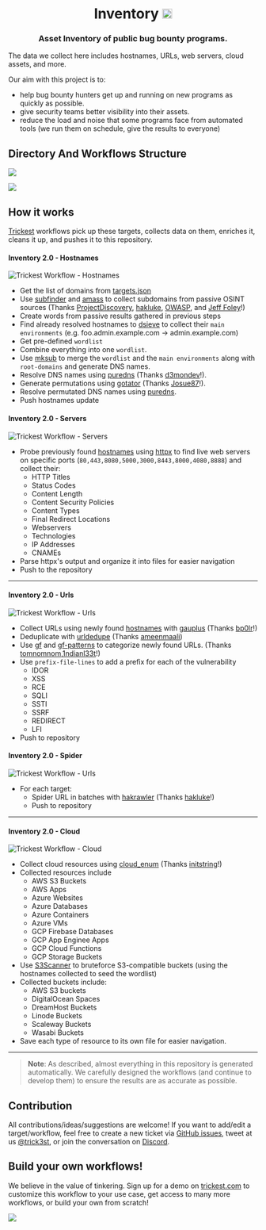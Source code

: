 <h1 align="center">Inventory <a href="https://twitter.com/intent/tweet?text=Inventory%20-%20Asset%20Inventory%20of%20public%20bug%20bounty%20programs.%20https://github.com/trickest/inventory%20by%20%40trick3st&hashtags=security,bugbounty,bugbountytips,assets,infosec,cybersecurity,recon,reconnaissance"><img src="https://img.shields.io/badge/Tweet--lightgrey?logo=twitter&style=social" alt="Tweet" height="20"/></a></h1>
<h3 align="center">Asset Inventory of public bug bounty programs.</h3>

The data we collect here includes hostnames, URLs, web servers, cloud assets, and more.

Our aim with this project is to:

- help bug bounty hunters get up and running on new programs as quickly as possible.
- give security teams better visibility into their assets.
- reduce the load and noise that some programs face from automated tools (we run them on schedule, give the results to everyone)

## Directory And Workflows Structure

[<img src="screenshots/inventory-graph.png" />](https://trickest-access.paperform.co/)

[<img src="screenshots/banner.png" />](https://trickest-access.paperform.co/)

## How it works

[Trickest](https://trickest.com) workflows pick up these targets, collects data on them, enriches it, cleans it up, and pushes it to this repository.

#### Inventory 2.0 - Hostnames

![Trickest Workflow - Hostnames](screenshots/inventory-hostnames.png "Trickest Workflow - Inventory 2.0 - Hostnames")

  - Get the list of domains from [targets.json](https://raw.githubusercontent.com/trickest/inventory/main/targets.json)
  - Use [subfinder](https://github.com/projectdiscovery/subfinder) and [amass](https://github.com/OWASP/Amass) to collect subdomains from passive OSINT sources (Thanks [ProjectDiscovery](https://github.com/projectdiscovery), [hakluke](https://github.com/hakluke), [OWASP](https://github.com/OWASP), and [Jeff Foley](https://github.com/caffix)!)
  - Create words from passive results gathered in previous steps
  - Find already resolved hostnames to [dsieve](https://github.com/trickest/dsieve) to collect their `main environments` (e.g. foo.admin.example.com -> admin.example.com)
  - Get pre-defined `wordlist`
  - Combine everything into one `wordlist`.
  - Use [mksub](https://github.com/trickest/mksub) to merge the `wordlist` and the `main environments` along with `root-domains` and generate DNS names.
  - Resolve DNS names using [puredns](https://github.com/d3mondev/puredns) (Thanks [d3mondev](https://github.com/d3mondev)!).
  - Generate permutations using [gotator](https://github.com/Josue87/gotator) (Thanks [Josue87](https://github.com/Josue87)!).
  - Resolve permutated DNS names using [puredns](https://github.com/d3mondev/puredns).
  - Push hostnames update

#### Inventory 2.0 - Servers

![Trickest Workflow - Servers](screenshots/inventory-servers.png "Trickest Workflow - Inventory 2.0 - Hostnames")

  - Probe previously found [hostnames](#Hostnames) using [httpx](https://github.com/projectdiscovery/httpx) to find live web servers on specific ports (`80,443,8080,5000,3000,8443,8000,4080,8888`) and collect their:
      - HTTP Titles
      - Status Codes
      - Content Length
      - Content Security Policies
      - Content Types
      - Final Redirect Locations
      - Webservers
      - Technologies
      - IP Addresses
      - CNAMEs
  - Parse httpx's output and organize it into files for easier navigation
  - Push to the repository

---

#### Inventory 2.0 - Urls

![Trickest Workflow - Urls](screenshots/inventory-urls.png "Trickest Workflow - Inventory 2.0 - Hostnames")

  - Collect URLs using newly found [hostnames](#Hostnames) with [gauplus](https://github.com/bp0lr/gauplus) (Thanks [bp0lr](https://github.com/bp0lr)!)
  - Deduplicate with [urldedupe](https://github.com/ameenmaali/urldedupe) (Thanks [ameenmaali](https://github.com/ameenmaali))
  - Use [gf](https://github.com/tomnomnom/gf) and [gf-patterns](https://github.com/1ndianl33t/Gf-Patterns) to categorize newly found URLs. (Thanks [tomnomnom](https://github.com/tomnomnom),[1ndianl33t](https://github.com/1ndianl33t)!)
  - Use `prefix-file-lines` to add a prefix for each of the vulnerability
    - IDOR
    - XSS
    - RCE
    - SQLI
    - SSTI
    - SSRF
    - REDIRECT
    - LFI
  - Push to repository

#### Inventory 2.0 - Spider

![Trickest Workflow - Urls](screenshots/inventory-spider.png "Trickest Workflow - Inventory 2.0 - Hostnames")

- For each target:
    - Spider URL in batches with [hakrawler](https://github.com/hakluke/hakrawler) (Thanks [hakluke](https://github.com/hakluke)!)
    - Push to repository
---

#### Inventory 2.0 - Cloud


![Trickest Workflow - Cloud](screenshots/inventory-cloud.png "Trickest Workflow - Inventory 2.0 - Hostnames")

  - Collect cloud resources using [cloud_enum](https://github.com/initstring/cloud_enum) (Thanks [initstring](https://github.com/initstring/cloud_enum)!)
  - Collected resources include
      - AWS S3 Buckets 
      - AWS Apps
      - Azure Websites
      - Azure Databases
      - Azure Containers
      - Azure VMs
      - GCP Firebase Databases
      - GCP App Enginee Apps
      - GCP Cloud Functions
      - GCP Storage Buckets
  - Use [S3Scanner](https://github.com/sa7mon/S3Scanner) to bruteforce S3-compatible buckets (using the hostnames collected to seed the wordlist)
  - Collected buckets include:
      - AWS S3 buckets
      - DigitalOcean Spaces
      - DreamHost Buckets
      - Linode Buckets
      - Scaleway Buckets
      - Wasabi Buckets
  - Save each type of resource to its own file for easier navigation.

---

> **Note**: As described, almost everything in this repository is generated automatically. We carefully designed the workflows (and continue to develop them) to ensure the results are as accurate as possible.

## Contribution
All contributions/ideas/suggestions are welcome! If you want to add/edit a target/workflow, feel free to create a new ticket via [GitHub issues](https://github.com/trickest/inventory/issues), tweet at us [@trick3st](https://twitter.com/trick3st), or join the conversation on [Discord](https://discord.gg/7HZmFYTGcQ).

## Build your own workflows!
We believe in the value of tinkering. Sign up for a demo on [trickest.com](https://trickest.com) to customize this workflow to your use case, get access to many more workflows, or build your own from scratch!

[<img src="screenshots/banner.png" />](https://trickest-access.paperform.co/)

